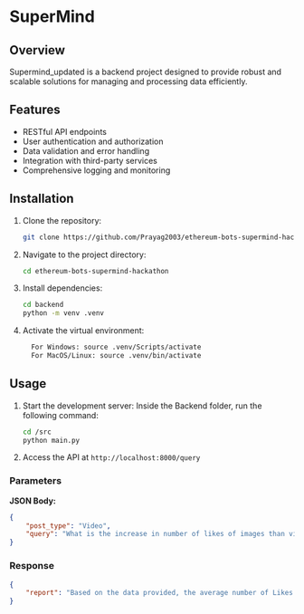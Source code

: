 # SuperMind

## Overview

Supermind_updated is a backend project designed to provide robust and scalable solutions for managing and processing data efficiently.

## Features

- RESTful API endpoints
- User authentication and authorization
- Data validation and error handling
- Integration with third-party services
- Comprehensive logging and monitoring

## Installation

1. Clone the repository:
      ```bash
      git clone https://github.com/Prayag2003/ethereum-bots-supermind-hackathon
      ```
2. Navigate to the project directory:
      ```bash
      cd ethereum-bots-supermind-hackathon
      ```
3. Install dependencies:
      ```bash
      cd backend
      python -m venv .venv
      ```
4. Activate the virtual environment:
      ```bash
        For Windows: source .venv/Scripts/activate
        For MacOS/Linux: source .venv/bin/activate
      ```

## Usage

1. Start the development server:
   Inside the Backend folder, run the following command:
      ```bash
      cd /src
      python main.py
      ```
2. Access the API at `http://localhost:8000/query`

### Parameters

**JSON Body:**

```json
{
	"post_type": "Video",
	"query": "What is the increase in number of likes of images than videos?"
}
```

### Response

```json
{
	"report": "Based on the data provided, the average number of Likes for videos is 524.26, while the average number of Likes for images is 456.85. This results in a percentage difference of 14.76%, indicating that videos receive, on average, 14.76% more Likes compared to images.\n\nInsights:\n- Videos tend to receive a higher average number of Likes compared to images, with a noticeable difference of 14.76%.\n- This suggests that the audience is more engaged with video content, as indicated by the higher average Likes for videos.\n- To enhance engagement further, focusing on video content creation and optimization may be beneficial, given the higher Engagement Rate for videos as well.\n\nOverall, videos appear to be more effective in garnering Likes and engagement compared to images, highlighting the importance of incorporating video content strategies in social media posts."
}
```

